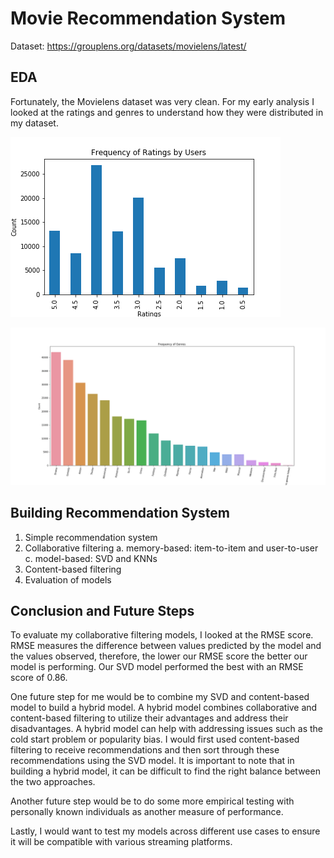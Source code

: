 # Movie Recommendation System

Dataset: https://grouplens.org/datasets/movielens/latest/


## EDA

Fortunately, the Movielens dataset was very clean. For my early analysis I looked at the ratings and genres to understand how they were distributed in my dataset.

![Image](/ratings.png)

![Image](/genres.png)


## Building Recommendation System

1. Simple recommendation system 
2. Collaborative filtering 
    a. memory-based: item-to-item and user-to-user
    c. model-based: SVD and KNNs
3. Content-based filtering 
4. Evaluation of models


## Conclusion and Future Steps

To evaluate my collaborative filtering models, I looked at the RMSE score. RMSE measures the difference between values predicted by the model and the values observed, therefore, the lower our RMSE score the better our model is performing. Our SVD model performed the best with an RMSE score of 0.86.

One future step for me would be to combine my SVD and content-based model to build a hybrid model. A hybrid model combines collaborative and content-based filtering to utilize their advantages and address their disadvantages. A hybrid model can help with addressing issues such as the cold start problem or popularity bias. I would first used content-based filtering to receive recommendations and then sort through these recommendations using the SVD model. It is important to note that in building a hybrid model, it can be difficult to find the right balance between the two approaches. 

Another future step would be to do some more empirical testing with personally known individuals as another measure of performance.

Lastly, I would want to test my models across different use cases to ensure it will be compatible with various streaming platforms.
